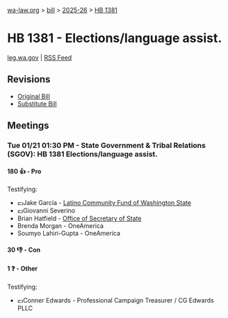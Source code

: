[wa-law.org](/) > [bill](/bill/) > [2025-26](/bill/2025-26/) > [HB 1381](/bill/2025-26/hb/1381/)

# HB 1381 - Elections/language assist.
[leg.wa.gov](https://app.leg.wa.gov/billsummary?BillNumber=1381&Year=2025&Initiative=false) | [RSS Feed](./rss.xml)

## Revisions
* [Original Bill](1/)
* [Substitute Bill](S/)

## Meetings
### Tue 01/21 01:30 PM - State Government & Tribal Relations (SGOV): HB 1381 Elections/language assist.
#### 180 👍 - Pro
Testifying:
* 💵Jake García - [Latino Community Fund of Washington State](/org/latino_community_fund_of_washington_state/)
* 💵Giovanni Severino
* Brian Hatfield - [Office of Secretary of State](/org/office_of_secretary_of_state/)
* Brenda Morgan - OneAmerica
* Soumyo Lahiri-Gupta - OneAmerica

#### 30 👎 - Con

#### 1 ❓ - Other
Testifying:
* 💵Conner Edwards - Professional Campaign Treasurer / CG Edwards PLLC
